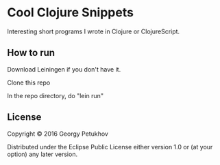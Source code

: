 # Cool Clojure Snippets

Interesting short programs I wrote in Clojure or ClojureScript.

## How to run

Download Leiningen if you don't have it.

Clone this repo

In the repo directory, do "lein run"

## License

Copyright © 2016 Georgy Petukhov

Distributed under the Eclipse Public License either version 1.0 or (at
your option) any later version.
